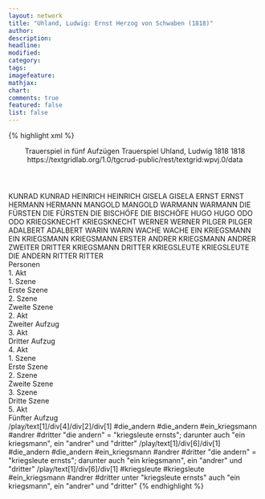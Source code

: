 ```yaml
---
layout: network
title: "Uhland, Ludwig: Ernst Herzog von Schwaben (1818)"
author:
description:
headline:
modified:
category:
tags:
imagefeature:
mathjax:
chart:
comments: true
featured: false
list: false
---
```

{% highlight xml %}
<?xml-model href="https://raw.githubusercontent.com/DLiNa/project/master/rules/lina.rnc"?><?xml-model href="https://raw.githubusercontent.com/DLiNa/project/master/rules/lina.sch"?>
<play xmlns="http://lina.digital">
  <header>
    <title>Ernst Herzog von Schwaben</title>
    <subtitle>Trauerspiel in fünf Aufzügen</subtitle>
    <genretitle>Trauerspiel</genretitle>
    <author>Uhland, Ludwig</author>
    <date type="print" when="1818">1818</date>
    <date type="premiere" when="1818">1818</date>
    <date type="written"/>
    <source>https://textgridlab.org/1.0/tgcrud-public/rest/textgrid:wpvj.0/data</source>
  </header>
  <personae>
    <character>
      <name>KUNRAD</name>
      <alias xml:id="kunrad">
        <name>KUNRAD</name>
      </alias>
    </character>
    <character>
      <name>HEINRICH</name>
      <alias xml:id="heinrich">
        <name>HEINRICH</name>
      </alias>
    </character>
    <character>
      <name>GISELA</name>
      <alias xml:id="gisela">
        <name>GISELA</name>
      </alias>
    </character>
    <character>
      <name>ERNST</name>
      <alias xml:id="ernst">
        <name>ERNST</name>
      </alias>
    </character>
    <character>
      <name>HERMANN</name>
      <alias xml:id="hermann">
        <name>HERMANN</name>
      </alias>
    </character>
    <character>
      <name>MANGOLD</name>
      <alias xml:id="mangold">
        <name>MANGOLD</name>
      </alias>
    </character>
    <character>
      <name>WARMANN</name>
      <alias xml:id="warmann">
        <name>WARMANN</name>
      </alias>
    </character>
    <character>
      <name>DIE FÜRSTEN</name>
      <alias xml:id="die_fürsten">
        <name>DIE FÜRSTEN</name>
      </alias>
    </character>
    <character>
      <name>DIE BISCHÖFE</name>
      <alias xml:id="die_bischöfe">
        <name>DIE BISCHÖFE</name>
      </alias>
    </character>
    <character>
      <name>HUGO</name>
      <alias xml:id="hugo">
        <name>HUGO</name>
      </alias>
    </character>
    <character>
      <name>ODO</name>
      <alias xml:id="odo">
        <name>ODO</name>
      </alias>
    </character>
    <character>
      <name>KRIEGSKNECHT</name>
      <alias xml:id="kriegsknecht">
        <name>KRIEGSKNECHT</name>
      </alias>
    </character>
    <character>
      <name>WERNER</name>
      <alias xml:id="werner">
        <name>WERNER</name>
      </alias>
    </character>
    <character>
      <name>PILGER</name>
      <alias xml:id="pilger">
        <name>PILGER</name>
      </alias>
    </character>
    <character>
      <name>ADALBERT</name>
      <alias xml:id="adalbert">
        <name>ADALBERT</name>
      </alias>
    </character>
    <character>
      <name>WARIN</name>
      <alias xml:id="warin">
        <name>WARIN</name>
      </alias>
    </character>
    <character>
      <name>WACHE</name>
      <alias xml:id="wache">
        <name>WACHE</name>
      </alias>
    </character>
    <character>
      <name>EIN KRIEGSMANN</name>
      <alias xml:id="ein_kriegsmann">
        <name>EIN KRIEGSMANN</name>
      </alias>
      <alias xml:id="kriegsmann">
        <name>KRIEGSMANN</name>
      </alias>
      <alias xml:id="erster">
        <name>ERSTER</name>
      </alias>
    </character>
    <character>
      <name>ANDRER KRIEGSMANN</name>
      <alias xml:id="andrer">
        <name>ANDRER</name>
      </alias>
      <alias xml:id="zweiter">
        <name>ZWEITER</name>
      </alias>
    </character>
    <character>
      <name>DRITTER KRIEGSMANN</name>
      <alias xml:id="dritter">
        <name>DRITTER</name>
      </alias>
    </character>
    <character>
      <name>KRIEGSLEUTE</name>
      <alias xml:id="kriegsleute">
        <name>KRIEGSLEUTE</name>
      </alias>
      <alias xml:id="die_andern">
        <name>DIE ANDERN</name>
      </alias>
    </character>
    <character>
      <name>RITTER</name>
      <alias xml:id="ritter">
        <name>RITTER</name>
      </alias>
    </character>
  </personae>
  <text>
    <div>
      <head>Personen</head>
    </div>
    <div>
      <head>1. Akt</head>
      <div>
        <head>1. Szene</head>
        <div>
          <head>Erste Szene</head>
          <sp who="#kunrad">
            <amount n="9" unit="speech_acts"/>
            <amount n="782" unit="words"/>
            <amount n="116" unit="lines"/>
            <amount n="4526" unit="chars"/>
          </sp>
          <sp who="#heinrich">
            <amount n="4" unit="speech_acts"/>
            <amount n="92" unit="words"/>
            <amount n="14" unit="lines"/>
            <amount n="514" unit="chars"/>
          </sp>
          <sp who="#gisela">
            <amount n="11" unit="speech_acts"/>
            <amount n="530" unit="words"/>
            <amount n="77" unit="lines"/>
            <amount n="2998" unit="chars"/>
          </sp>
          <sp who="#ernst">
            <amount n="4" unit="speech_acts"/>
            <amount n="147" unit="words"/>
            <amount n="22" unit="lines"/>
            <amount n="802" unit="chars"/>
          </sp>
          <sp who="#hermann">
            <amount n="2" unit="speech_acts"/>
            <amount n="12" unit="words"/>
            <amount n="2" unit="lines"/>
            <amount n="63" unit="chars"/>
          </sp>
        </div>
      </div>
      <div>
        <head>2. Szene</head>
        <div>
          <head>Zweite Szene</head>
          <sp who="#mangold">
            <amount n="8" unit="speech_acts"/>
            <amount n="248" unit="words"/>
            <amount n="36" unit="lines"/>
            <amount n="1320" unit="chars"/>
          </sp>
          <sp who="#warmann">
            <amount n="10" unit="speech_acts"/>
            <amount n="710" unit="words"/>
            <amount n="108" unit="lines"/>
            <amount n="4039" unit="chars"/>
          </sp>
          <sp who="#kunrad">
            <amount n="12" unit="speech_acts"/>
            <amount n="759" unit="words"/>
            <amount n="113" unit="lines"/>
            <amount n="4335" unit="chars"/>
          </sp>
          <sp who="#ernst">
            <amount n="10" unit="speech_acts"/>
            <amount n="499" unit="words"/>
            <amount n="68" unit="lines"/>
            <amount n="2679" unit="chars"/>
          </sp>
          <sp who="#gisela">
            <amount n="3" unit="speech_acts"/>
            <amount n="13" unit="words"/>
            <amount n="3" unit="lines"/>
            <amount n="75" unit="chars"/>
          </sp>
          <sp who="#die_fürsten">
            <amount n="1" unit="speech_acts"/>
            <amount n="6" unit="words"/>
            <amount n="1" unit="lines"/>
            <amount n="39" unit="chars"/>
          </sp>
          <sp who="#die_bischöfe">
            <amount n="1" unit="speech_acts"/>
            <amount n="7" unit="words"/>
            <amount n="1" unit="lines"/>
            <amount n="41" unit="chars"/>
          </sp>
        </div>
      </div>
    </div>
    <div>
      <head>2. Akt</head>
      <div>
        <head>Zweiter Aufzug</head>
        <sp who="#ernst">
          <amount n="24" unit="speech_acts"/>
          <amount n="817" unit="words"/>
          <amount n="122" unit="lines"/>
          <amount n="4441" unit="chars"/>
        </sp>
        <sp who="#hugo">
          <amount n="12" unit="speech_acts"/>
          <amount n="535" unit="words"/>
          <amount n="80" unit="lines"/>
          <amount n="2992" unit="chars"/>
        </sp>
        <sp who="#odo">
          <amount n="10" unit="speech_acts"/>
          <amount n="164" unit="words"/>
          <amount n="29" unit="lines"/>
          <amount n="897" unit="chars"/>
        </sp>
        <sp who="#kriegsknecht">
          <amount n="3" unit="speech_acts"/>
          <amount n="7" unit="words"/>
          <amount n="4" unit="lines"/>
          <amount n="36" unit="chars"/>
        </sp>
        <sp who="#werner">
          <amount n="13" unit="speech_acts"/>
          <amount n="1497" unit="words"/>
          <amount n="215" unit="lines"/>
          <amount n="8315" unit="chars"/>
        </sp>
      </div>
    </div>
    <div>
      <head>3. Akt</head>
      <div>
        <head>Dritter Aufzug</head>
        <sp who="#gisela">
          <amount n="18" unit="speech_acts"/>
          <amount n="1247" unit="words"/>
          <amount n="174" unit="lines"/>
          <amount n="6731" unit="chars"/>
        </sp>
        <sp who="#hugo">
          <amount n="3" unit="speech_acts"/>
          <amount n="105" unit="words"/>
          <amount n="17" unit="lines"/>
          <amount n="616" unit="chars"/>
        </sp>
        <sp who="#kunrad">
          <amount n="4" unit="speech_acts"/>
          <amount n="225" unit="words"/>
          <amount n="32" unit="lines"/>
          <amount n="1249" unit="chars"/>
        </sp>
        <sp who="#mangold">
          <amount n="4" unit="speech_acts"/>
          <amount n="289" unit="words"/>
          <amount n="43" unit="lines"/>
          <amount n="1655" unit="chars"/>
        </sp>
        <sp who="#pilger">
          <amount n="4" unit="speech_acts"/>
          <amount n="173" unit="words"/>
          <amount n="24" unit="lines"/>
          <amount n="921" unit="chars"/>
        </sp>
        <sp who="#adalbert">
          <amount n="6" unit="speech_acts"/>
          <amount n="644" unit="words"/>
          <amount n="89" unit="lines"/>
          <amount n="3504" unit="chars"/>
        </sp>
      </div>
    </div>
    <div>
      <head>4. Akt</head>
      <div>
        <head>1. Szene</head>
        <div>
          <head>Erste Szene</head>
          <sp who="#werner">
            <amount n="8" unit="speech_acts"/>
            <amount n="308" unit="words"/>
            <amount n="42" unit="lines"/>
            <amount n="1640" unit="chars"/>
          </sp>
          <sp who="#adalbert">
            <amount n="7" unit="speech_acts"/>
            <amount n="187" unit="words"/>
            <amount n="26" unit="lines"/>
            <amount n="978" unit="chars"/>
          </sp>
          <sp who="#ernst">
            <amount n="5" unit="speech_acts"/>
            <amount n="132" unit="words"/>
            <amount n="20" unit="lines"/>
            <amount n="744" unit="chars"/>
          </sp>
          <sp who="#warin">
            <amount n="1" unit="speech_acts"/>
            <amount n="326" unit="words"/>
            <amount n="44" unit="lines"/>
            <amount n="1751" unit="chars"/>
          </sp>
        </div>
      </div>
      <div>
        <head>2. Szene</head>
        <div>
          <head>Zweite Szene</head>
          <sp who="#warmann">
            <amount n="8" unit="speech_acts"/>
            <amount n="260" unit="words"/>
            <amount n="40" unit="lines"/>
            <amount n="1495" unit="chars"/>
          </sp>
          <sp who="#mangold">
            <amount n="9" unit="speech_acts"/>
            <amount n="116" unit="words"/>
            <amount n="20" unit="lines"/>
            <amount n="644" unit="chars"/>
          </sp>
          <sp who="#wache">
            <amount n="1" unit="speech_acts"/>
            <amount n="12" unit="words"/>
            <amount n="2" unit="lines"/>
            <amount n="74" unit="chars"/>
          </sp>
          <sp who="#werner">
            <amount n="6" unit="speech_acts"/>
            <amount n="420" unit="words"/>
            <amount n="56" unit="lines"/>
            <amount n="2245" unit="chars"/>
          </sp>
        </div>
      </div>
      <div>
        <head>3. Szene</head>
        <div>
          <head>Dritte Szene</head>
          <sp who="#ernst">
            <amount n="7" unit="speech_acts"/>
            <amount n="370" unit="words"/>
            <amount n="49" unit="lines"/>
            <amount n="1934" unit="chars"/>
          </sp>
          <sp who="#werner">
            <amount n="5" unit="speech_acts"/>
            <amount n="493" unit="words"/>
            <amount n="66" unit="lines"/>
            <amount n="2651" unit="chars"/>
          </sp>
          <sp who="#warin">
            <amount n="2" unit="speech_acts"/>
            <amount n="35" unit="words"/>
            <amount n="5" unit="lines"/>
            <amount n="196" unit="chars"/>
          </sp>
          <sp who="#die_andern #ein_kriegsmann #andrer #dritter">
            <amount n="2" unit="speech_acts"/>
            <amount n="8" unit="words"/>
            <amount n="2" unit="lines"/>
            <amount n="43" unit="chars"/>
          </sp>
          <sp who="#adalbert">
            <amount n="2" unit="speech_acts"/>
            <amount n="106" unit="words"/>
            <amount n="14" unit="lines"/>
            <amount n="562" unit="chars"/>
          </sp>
        </div>
      </div>
    </div>
    <div>
      <head>5. Akt</head>
      <div>
        <head>Fünfter Aufzug</head>
        <sp who="#mangold">
          <amount n="5" unit="speech_acts"/>
          <amount n="178" unit="words"/>
          <amount n="26" unit="lines"/>
          <amount n="987" unit="chars"/>
        </sp>
        <sp who="#warmann">
          <amount n="4" unit="speech_acts"/>
          <amount n="96" unit="words"/>
          <amount n="15" unit="lines"/>
          <amount n="528" unit="chars"/>
        </sp>
        <sp who="#wache">
          <amount n="1" unit="speech_acts"/>
          <amount n="15" unit="words"/>
          <amount n="3" unit="lines"/>
          <amount n="85" unit="chars"/>
        </sp>
        <sp who="#werner">
          <amount n="4" unit="speech_acts"/>
          <amount n="166" unit="words"/>
          <amount n="23" unit="lines"/>
          <amount n="909" unit="chars"/>
        </sp>
        <sp who="#ernst">
          <amount n="9" unit="speech_acts"/>
          <amount n="252" unit="words"/>
          <amount n="38" unit="lines"/>
          <amount n="1358" unit="chars"/>
        </sp>
        <sp who="#adalbert">
          <amount n="25" unit="speech_acts"/>
          <amount n="706" unit="words"/>
          <amount n="99" unit="lines"/>
          <amount n="3725" unit="chars"/>
        </sp>
        <sp who="#warin">
          <amount n="3" unit="speech_acts"/>
          <amount n="100" unit="words"/>
          <amount n="16" unit="lines"/>
          <amount n="583" unit="chars"/>
        </sp>
        <sp who="#die_andern #ein_kriegsmann #andrer #dritter">
          <amount n="1" unit="speech_acts"/>
          <amount n="4" unit="words"/>
          <amount n="1" unit="lines"/>
          <amount n="17" unit="chars"/>
        </sp>
        <sp who="#ein_kriegsmann">
          <amount n="1" unit="speech_acts"/>
          <amount n="5" unit="words"/>
          <amount n="1" unit="lines"/>
          <amount n="31" unit="chars"/>
        </sp>
        <sp who="#andrer">
          <amount n="8" unit="speech_acts"/>
          <amount n="32" unit="words"/>
          <amount n="11" unit="lines"/>
          <amount n="173" unit="chars"/>
        </sp>
        <sp who="#dritter">
          <amount n="6" unit="speech_acts"/>
          <amount n="44" unit="words"/>
          <amount n="9" unit="lines"/>
          <amount n="228" unit="chars"/>
        </sp>
        <sp who="#kriegsmann">
          <amount n="8" unit="speech_acts"/>
          <amount n="51" unit="words"/>
          <amount n="11" unit="lines"/>
          <amount n="275" unit="chars"/>
        </sp>
        <sp who="#erster">
          <amount n="1" unit="speech_acts"/>
          <amount n="8" unit="words"/>
          <amount n="2" unit="lines"/>
          <amount n="47" unit="chars"/>
        </sp>
        <sp who="#zweiter">
          <amount n="1" unit="speech_acts"/>
          <amount n="5" unit="words"/>
          <amount n="2" unit="lines"/>
          <amount n="28" unit="chars"/>
        </sp>
        <sp who="#kriegsleute #ein_kriegsmann #andrer #dritter">
          <amount n="1" unit="speech_acts"/>
          <amount n="3" unit="words"/>
          <amount n="1" unit="lines"/>
          <amount n="15" unit="chars"/>
        </sp>
        <sp who="#ritter">
          <amount n="1" unit="speech_acts"/>
          <amount n="7" unit="words"/>
          <amount n="1" unit="lines"/>
          <amount n="37" unit="chars"/>
        </sp>
        <sp who="#kunrad">
          <amount n="3" unit="speech_acts"/>
          <amount n="48" unit="words"/>
          <amount n="7" unit="lines"/>
          <amount n="276" unit="chars"/>
        </sp>
        <sp who="#gisela">
          <amount n="5" unit="speech_acts"/>
          <amount n="289" unit="words"/>
          <amount n="40" unit="lines"/>
          <amount n="1526" unit="chars"/>
        </sp>
        <sp who="#hugo">
          <amount n="1" unit="speech_acts"/>
          <amount n="129" unit="words"/>
          <amount n="19" unit="lines"/>
          <amount n="748" unit="chars"/>
        </sp>
        <sp who="#heinrich">
          <amount n="1" unit="speech_acts"/>
          <amount n="6" unit="words"/>
          <amount n="1" unit="lines"/>
          <amount n="45" unit="chars"/>
        </sp>
      </div>
    </div>
  </text>
  <documentation>
    <change n="1" type="expandCollectivePartially" who="peertrilcke">
      <path>/play/text[1]/div[4]/div[2]/div[1]</path>
      <orig>#die_andern</orig>
      <corr>#die_andern #ein_kriegsmann #andrer #dritter</corr>
      <comment>"die andern" = "kriegsleute ernsts"; darunter auch "ein kriegsmann", ein "andrer" und "dritter" </comment>
    </change>
    <change n="2" type="expandCollectivePartially" who="peertrilcke">
      <path>/play/text[1]/div[6]/div[1]</path>
      <orig>#die_andern</orig>
      <corr>#die_andern #ein_kriegsmann #andrer #dritter</corr>
      <comment>"die andern" = "kriegsleute ernsts"; darunter auch "ein kriegsmann", ein "andrer" und "dritter" </comment>
    </change>
    <change n="3" type="expandCollectivePartially" who="peertrilcke">
      <path>/play/text[1]/div[6]/div[1]</path>
      <orig>#kriegsleute</orig>
      <corr>#kriegsleute #ein_kriegsmann #andrer #dritter</corr>
      <comment> unter "kriegsleute ernsts" auch "ein kriegsmann", ein "andrer" und "dritter" </comment>
    </change>
  </documentation>
</play>
{% endhighlight %}